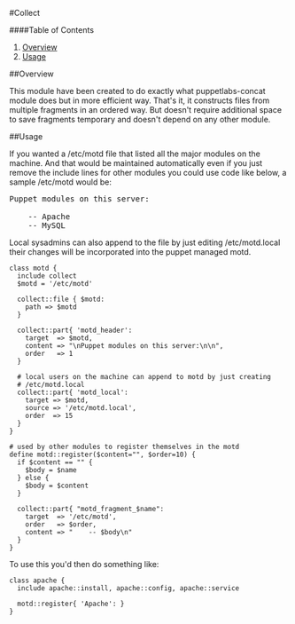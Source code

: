 #Collect

####Table of Contents

1. [Overview](#overview)
2. [Usage](#usage)

##Overview

This module have been created to do exactly what puppetlabs-concat module 
does but in more efficient way. That's it, it constructs files from multiple 
fragments in an ordered way. But doesn't require additional space to save 
fragments temporary and doesn't depend on any other module.

##Usage

If you wanted a /etc/motd file that listed all the major modules
on the machine.  And that would be maintained automatically even
if you just remove the include lines for other modules you could
use code like below, a sample /etc/motd would be:

<pre>
Puppet modules on this server:

    -- Apache
    -- MySQL
</pre>

Local sysadmins can also append to the file by just editing /etc/motd.local
their changes will be incorporated into the puppet managed motd.

```puppet
class motd {
  include collect
  $motd = '/etc/motd'

  collect::file { $motd:
    path => $motd
  }

  collect::part{ 'motd_header':
    target  => $motd,
    content => "\nPuppet modules on this server:\n\n",
    order   => 1
  }

  # local users on the machine can append to motd by just creating
  # /etc/motd.local
  collect::part{ 'motd_local':
    target => $motd,
    source => '/etc/motd.local',
    order  => 15
  }
}

# used by other modules to register themselves in the motd
define motd::register($content="", $order=10) {
  if $content == "" {
    $body = $name
  } else {
    $body = $content
  }

  collect::part{ "motd_fragment_$name":
    target  => '/etc/motd',
    order   => $order,
    content => "    -- $body\n"
  }
}
```

To use this you'd then do something like:

```puppet
class apache {
  include apache::install, apache::config, apache::service

  motd::register{ 'Apache': }
}
```
